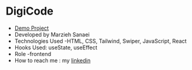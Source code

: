 # DigiCode
- [Demo Project](https://digi-code-anw8.vercel.app/)
- Developed by Marzieh Sanaei
- Technologies Used -HTML, CSS, Tailwind, Swiper, JavaScript, React
- Hooks Used: useState, useEffect
- Role -frontend
- How to reach me : my
[linkedin](https://www.linkedin.com/in/marzieh-sanaei99)
